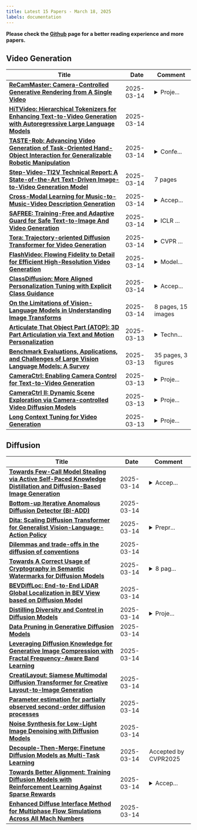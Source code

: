 ```yaml
---
title: Latest 15 Papers - March 18, 2025
labels: documentation
---
```

**Please check the [Github](https://github.com/zezhishao/MTS_Daily_ArXiv) page for a better reading experience and more papers.**

## Video Generation
| **Title** | **Date** | **Comment** |
| --- | --- | --- |
| **[ReCamMaster: Camera-Controlled Generative Rendering from A Single Video](http://arxiv.org/abs/2503.11647v1)** | 2025-03-14 | <details><summary>Proje...</summary><p>Project page: https://jianhongbai.github.io/ReCamMaster/</p></details> |
| **[HiTVideo: Hierarchical Tokenizers for Enhancing Text-to-Video Generation with Autoregressive Large Language Models](http://arxiv.org/abs/2503.11513v1)** | 2025-03-14 |  |
| **[TASTE-Rob: Advancing Video Generation of Task-Oriented Hand-Object Interaction for Generalizable Robotic Manipulation](http://arxiv.org/abs/2503.11423v1)** | 2025-03-14 | <details><summary>Confe...</summary><p>Conference on Computer Vision and Pattern Recognition 2025</p></details> |
| **[Step-Video-TI2V Technical Report: A State-of-the-Art Text-Driven Image-to-Video Generation Model](http://arxiv.org/abs/2503.11251v1)** | 2025-03-14 | 7 pages |
| **[Cross-Modal Learning for Music-to-Music-Video Description Generation](http://arxiv.org/abs/2503.11190v1)** | 2025-03-14 | <details><summary>Accep...</summary><p>Accepted by RepL4NLP 2025 @ NAACL 2025</p></details> |
| **[SAFREE: Training-Free and Adaptive Guard for Safe Text-to-Image And Video Generation](http://arxiv.org/abs/2410.12761v2)** | 2025-03-14 | <details><summary>ICLR ...</summary><p>ICLR 2025; The first two authors contributed equally; Project page: https://safree-safe-t2i-t2v.github.io/</p></details> |
| **[Tora: Trajectory-oriented Diffusion Transformer for Video Generation](http://arxiv.org/abs/2407.21705v4)** | 2025-03-14 | <details><summary>CVPR ...</summary><p>CVPR 2025 Conference Proceedings</p></details> |
| **[FlashVideo: Flowing Fidelity to Detail for Efficient High-Resolution Video Generation](http://arxiv.org/abs/2502.05179v3)** | 2025-03-14 | <details><summary>Model...</summary><p>Model and Weight: https://github.com/FoundationVision/FlashVideo</p></details> |
| **[ClassDiffusion: More Aligned Personalization Tuning with Explicit Class Guidance](http://arxiv.org/abs/2405.17532v3)** | 2025-03-14 | <details><summary>Accep...</summary><p>Accepted to ICLR2025, Code is available at https://github.com/Rbrq03/ClassDiffusion</p></details> |
| **[On the Limitations of Vision-Language Models in Understanding Image Transforms](http://arxiv.org/abs/2503.09837v2)** | 2025-03-14 | 8 pages, 15 images |
| **[Articulate That Object Part (ATOP): 3D Part Articulation via Text and Motion Personalization](http://arxiv.org/abs/2502.07278v2)** | 2025-03-13 | <details><summary>Techn...</summary><p>Technical Report, 16 pages</p></details> |
| **[Benchmark Evaluations, Applications, and Challenges of Large Vision Language Models: A Survey](http://arxiv.org/abs/2501.02189v4)** | 2025-03-13 | 35 pages, 3 figures |
| **[CameraCtrl: Enabling Camera Control for Text-to-Video Generation](http://arxiv.org/abs/2404.02101v2)** | 2025-03-13 | <details><summary>Proje...</summary><p>Project page: https://hehao13.github.io/projects-CameraCtrl/ Code: https://github.com/hehao13/CameraCtrl</p></details> |
| **[CameraCtrl II: Dynamic Scene Exploration via Camera-controlled Video Diffusion Models](http://arxiv.org/abs/2503.10592v1)** | 2025-03-13 | <details><summary>Proje...</summary><p>Project page: https://hehao13.github.io/Projects-CameraCtrl-II/</p></details> |
| **[Long Context Tuning for Video Generation](http://arxiv.org/abs/2503.10589v1)** | 2025-03-13 | <details><summary>Proje...</summary><p>Project Page: https://guoyww.github.io/projects/long-context-video/</p></details> |

## Diffusion
| **Title** | **Date** | **Comment** |
| --- | --- | --- |
| **[Towards Few-Call Model Stealing via Active Self-Paced Knowledge Distillation and Diffusion-Based Image Generation](http://arxiv.org/abs/2310.00096v2)** | 2025-03-14 | <details><summary>Accep...</summary><p>Accepted in Artificial Intelligence Review</p></details> |
| **[Bottom-up Iterative Anomalous Diffusion Detector (BI-ADD)](http://arxiv.org/abs/2503.11529v1)** | 2025-03-14 |  |
| **[Dita: Scaling Diffusion Transformer for Generalist Vision-Language-Action Policy](http://arxiv.org/abs/2410.15959v4)** | 2025-03-14 | <details><summary>Prepr...</summary><p>Preprint; https://robodita.github.io/</p></details> |
| **[Dilemmas and trade-offs in the diffusion of conventions](http://arxiv.org/abs/2501.17300v2)** | 2025-03-14 |  |
| **[Towards A Correct Usage of Cryptography in Semantic Watermarks for Diffusion Models](http://arxiv.org/abs/2503.11404v1)** | 2025-03-14 | <details><summary>8 pag...</summary><p>8 pages, 3 figures, WMark@ICLR</p></details> |
| **[BEVDiffLoc: End-to-End LiDAR Global Localization in BEV View based on Diffusion Model](http://arxiv.org/abs/2503.11372v1)** | 2025-03-14 |  |
| **[Distilling Diversity and Control in Diffusion Models](http://arxiv.org/abs/2503.10637v2)** | 2025-03-14 | <details><summary>Proje...</summary><p>Project Page: https://distillation.baulab.info</p></details> |
| **[Data Pruning in Generative Diffusion Models](http://arxiv.org/abs/2411.12523v3)** | 2025-03-14 |  |
| **[Leveraging Diffusion Knowledge for Generative Image Compression with Fractal Frequency-Aware Band Learning](http://arxiv.org/abs/2503.11321v1)** | 2025-03-14 |  |
| **[CreatiLayout: Siamese Multimodal Diffusion Transformer for Creative Layout-to-Image Generation](http://arxiv.org/abs/2412.03859v2)** | 2025-03-14 |  |
| **[Parameter estimation for partially observed second-order diffusion processes](http://arxiv.org/abs/2406.14738v2)** | 2025-03-14 |  |
| **[Noise Synthesis for Low-Light Image Denoising with Diffusion Models](http://arxiv.org/abs/2503.11262v1)** | 2025-03-14 |  |
| **[Decouple-Then-Merge: Finetune Diffusion Models as Multi-Task Learning](http://arxiv.org/abs/2410.06664v2)** | 2025-03-14 | Accepted by CVPR2025 |
| **[Towards Better Alignment: Training Diffusion Models with Reinforcement Learning Against Sparse Rewards](http://arxiv.org/abs/2503.11240v1)** | 2025-03-14 | <details><summary>Accep...</summary><p>Accepted to CVPR 2025</p></details> |
| **[Enhanced Diffuse Interface Method for Multiphase Flow Simulations Across All Mach Numbers](http://arxiv.org/abs/2503.11192v1)** | 2025-03-14 |  |

